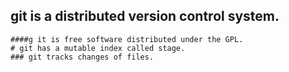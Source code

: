 ## git is a distributed version control system.
```
####g it is free software distributed under the GPL.
# git has a mutable index called stage.
### git tracks changes of files.
